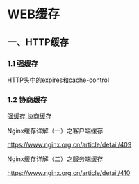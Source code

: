 # WEB缓存

## 一、HTTP缓存

### 1.1 强缓存

HTTP头中的expires和cache-control

### 1.2 协商缓存





[强缓存 协商缓存](https://www.jianshu.com/p/fb59c770160c)



Nginx缓存详解（一）之客户端缓存

https://www.nginx.org.cn/article/detail/409



Nginx缓存详解（二）之服务端缓存

https://www.nginx.org.cn/article/detail/410



